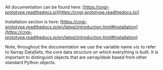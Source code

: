 All documentation can be found here: [https://cngi-prototype.readthedocs.io](https://cngi-prototype.readthedocs.io/)

Installation section is here: [https://cngi-prototype.readthedocs.io/en/latest/introduction.html#Installation](https://cngi-prototype.readthedocs.io/en/latest/introduction.html#Installation)


Note, throughout the documentation we use the variable name `xds` to refer to Xarray DataSets, the core data structure on which everything is built. It is important to distinguish objects that are xarray/dask based from other standard Python objects.

